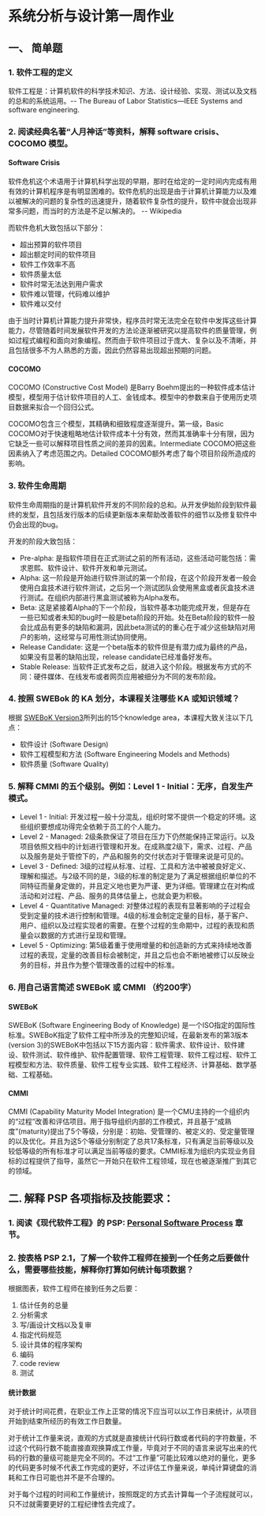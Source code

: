 # 系统分析与设计第一周作业

## 一、 简单题

### 1. 软件工程的定义

软件工程是：计算机软件的科学技术知识、方法、设计经验、实现、测试以及文档的总和的系统运用。-- The Bureau of Labor Statistics—IEEE Systems and software engineering.

### 2. 阅读经典名著“人月神话”等资料，解释 software crisis、COCOMO 模型。

#### Software Crisis

软件危机这个术语用于计算机科学出现的早期，那时在给定的一定时间内完成有用有效的计算机程序是有明显困难的。软件危机的出现是由于计算机计算能力以及难以被解决的问题的复杂性的迅速提升，随着软件复杂性的提升，软件中就会出现非常多问题，而当时的方法是不足以解决的。 -- Wikipedia

而软件危机大致包括以下部分：

- 超出预算的软件项目
- 超出额定时间的软件项目
- 软件工作效率不高
- 软件质量太低
- 软件时常无法达到用户需求
- 软件难以管理，代码难以维护
- 软件难以交付

由于当时计算机计算能力提升非常快，程序员时常无法完全在软件中发挥这些计算能力，尽管随着时间发展软件开发的方法论逐渐被研究以提高软件的质量管理，例如过程式编程和面向对象编程。然而由于软件项目过于庞大、复杂以及不清晰，并且包括很多不为人熟悉的方面，因此仍然容易出现超出预期的问题。

#### COCOMO

COCOMO (Constructive Cost Model) 是Barry Boehm提出的一种软件成本估计模型，模型用于估计软件项目的人工、金钱成本。模型中的参数来自于使用历史项目数据来拟合一个回归公式。

COCOMO包含三个模型，其精确和细致程度逐渐提升。第一级，Basic COCOMO对于快速粗略地估计软件成本十分有效，然而其准确率十分有限，因为它缺乏一些可以解释项目性质之间的差异的因素。Intermediate COCOMO把这些因素纳入了考虑范围之内。Detailed COCOMO额外考虑了每个项目阶段所造成的影响。

### 3. 软件生命周期

软件生命周期指的是计算机软件开发的不同阶段的总和。从开发伊始阶段到软件最终的发型，且包括发行版本的后续更新版本来帮助改善软件的细节以及修复软件中仍会出现的bug。

开发的阶段大致包括：

- Pre-alpha: 是指软件项目在正式测试之前的所有活动，这些活动可能包括：需求恩熙、软件设计、软件开发和单元测试。
- Alpha: 这一阶段是开始进行软件测试的第一个阶段，在这个阶段开发者一般会使用白盒技术进行软件测试，之后另一个测试团队会使用黑盒或者灰盒技术进行测试。在组织内部进行黑盒测试被称为Alpha发布。
- Beta: 这是紧接着Alpha的下一个阶段，当软件基本功能完成开发，但是存在一些已知或者未知的bug时一般是beta阶段的开始。处在Beta阶段的软件一般会比成品有更多的缺陷和漏洞，因此beta测试的的重心在于减少这些缺陷对用户的影响，这经常与可用性测试协同使用。
- Release Candidate: 这是一个beta版本的软件但是有潜力成为最终的产品，如果没有显著的缺陷出现，release candidate已经准备好发布。
- Stable Release: 当软件正式发布之后，就进入这个阶段。根据发布方式的不同：硬件媒体、在线发布或者网页应用被细分为不同的发布阶段。

### 4. 按照 SWEBok 的 KA 划分，本课程关注哪些 KA 或知识领域？

根据 [SWEBoK Version3](https://en.wikipedia.org/wiki/Software_Engineering_Body_of_Knowledge#SWEBOK_Version_3)所列出的15个knowledge area，本课程大致关注以下几点：

- 软件设计 (Software Design)
- 软件工程模型和方法 (Software Engineering Models and Methods)
- 软件质量 (Software Quality)

### 5. 解释 CMMI 的五个级别。例如：Level 1 - Initial：无序，自发生产模式。

- Level 1 - Initial: 开发过程一般十分混乱，组织时常不提供一个稳定的环境。这些组织要想成功得完全依赖于员工的个人能力。
- Level 2 - Managed: 2级条款保证了项目在压力下仍然能保持正常运行。以及项目依照文档中的计划进行管理和开发。在成熟度2级下，需求、过程、产品以及服务是处于管控下的，产品和服务的交付状态对于管理来说是可见的。
- Level 3 - Defined: 3级的过程从标准、过程、工具和方法中被被良好定义、理解和描述。与2级不同的是，3级的标准的制定是为了满足根据组织单位的不同特征而量身定做的，并且定义地也更为严谨、更为详细。管理建立在对构成活动和对过程、产品、服务的具体估量上，也就会更为积极。
- Level 4 - Quantitative Managed: 对整体过程的表现有显著影响的子过程会受到定量的技术进行控制和管理。4级的标准会制定定量的目标，基于客户、用户、组织以及过程实现者的需要。在整个过程的生命期中，过程的表现和质量会以数据的方式进行呈现和管理。
- Level 5 - Optimizing: 第5级着重于使用增量的和创造新的方式来持续地改善过程的表现，定量的改善目标会被制定，并且之后也会不断地被修订以反映业务的目标，并且作为整个管理改善的过程中的标准。

### 6. 用自己语言简述 SWEBoK 或 CMMI （约200字）

#### SWEBoK

SWEBoK (Software Engineering Body of Knowledge) 是一个ISO指定的国际性标准。SWEBoK指定了软件工程中所涉及的完整知识域，在最新发布的第3版本(version 3)的SWEBoK中包括以下15方面内容：软件需求、软件设计、软件建设、软件测试、软件维护、软件配置管理、软件工程管理、软件工程过程、软件工程模型和方法、软件质量、软件工程专业实践、软件工程经济、计算基础、数学基础、工程基础。

#### CMMI

CMMI (Capability Maturity Model Integration) 是一个CMU主持的一个组织内的“过程”改善和评估项目。用于指导组织内部的工作模式，并且基于“成熟度”(maturity)提出了5个等级，分别是：初始、受管理的、被定义的、受定量管理的以及优化。并且为这5个等级分别制定了总共17条标准，只有满足当前等级以及较低等级的所有标准才可以满足当前等级的要求。CMMI标准为组织内实现业务目标的过程提供了指导，虽然它一开始只在软件工程领域，现在也被逐渐推广到其它的领域。

## 二. 解释 PSP 各项指标及技能要求：

### 1. 阅读《现代软件工程》的 PSP: [Personal Software Process](http://www.cnblogs.com/xinz/archive/2011/11/27/2265425.html) 章节。

### 2. 按表格 PSP 2.1，了解一个软件工程师在接到一个任务之后要做什么，需要哪些技能，解释你打算如何统计每项数据？

根据图表，软件工程师在接到任务之后要：

1. 估计任务的总量
1. 分析需求
1. 写/画设计文档以及复审
1. 指定代码规范
1. 设计具体的程序架构
1. 编码
1. code review
1. 测试

#### 统计数据

对于统计时间花费，在职业工作上正常的情况下应当可以以工作日来统计，从项目开始到结束所经历的有效工作日数量。

对于统计工作量来说，直观的方式就是直接统计代码行数或者代码的字符数量，不过这个代码行数不能直接直观换算成工作量，毕竟对于不同的语言来说写出来的代码的行数的量级可能是完全不同的。不过“工作量”可能比较难以绝对的量化，更多的代码更多时候不代表工作完成的更好，不过评估工作量来说，单纯计算键盘的消耗和工作日可能也并不是不合理的。

对于每个过程的时间和工作量统计，按照既定的方式去计算每一个子流程就可以，只不过就需要更好的工程纪律性去完成了。